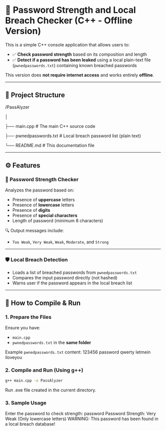 # 🔐 Password Strength and Local Breach Checker (C++ - Offline Version)

This is a simple C++ console application that allows users to:
- ✅ **Check password strength** based on its composition and length
- ✅ **Detect if a password has been leaked** using a local plain-text file (`pwnedpasswords.txt`) containing known breached passwords

This version does **not require internet access** and works entirely **offline**.

---

## 📁 Project Structure

/PassAlyzer

│

├── main.cpp # The main C++ source code

├── pwnedpasswords.txt # Local breach password list (plain text)

└── README.md # This documentation file

---

## ⚙️ Features

### 🧠 Password Strength Checker

Analyzes the password based on:
- Presence of **uppercase** letters
- Presence of **lowercase** letters
- Presence of **digits**
- Presence of **special characters**
- Length of password (minimum 8 characters)

🔍 Output messages include:
- `Too Weak`, `Very Weak`, `Weak`, `Moderate`, and `Strong`

---

### 🛡️ Local Breach Detection

- Loads a list of breached passwords from `pwnedpasswords.txt`
- Compares the input password directly (not hashed)
- Warns user if the password appears in the local breach list

---

## 🚀 How to Compile & Run

### 1. Prepare the Files

Ensure you have:
- `main.cpp`
- `pwnedpasswords.txt` in the **same folder**

Example `pwnedpasswords.txt` content:
123456
password
qwerty
letmein
iloveyou

### 2. Compile and Run (Using g++)

```bash
g++ main.cpp -o PassAlyzer

```
Run .exe file created in the current directory.
### 3. Sample Usage

Enter the password to check strength: password
Password Strength: Very Weak (Only lowercase letters)
WARNING: This password has been found in a local breach database!

